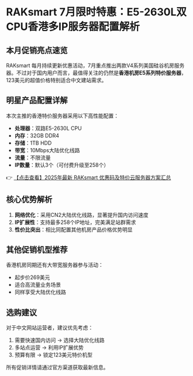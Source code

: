 # RAKsmart 7月限时特惠：E5-2630L双CPU香港多IP服务器配置解析

## 本月促销亮点速览
RAKsmart 每月持续更新优惠活动，7月重点推出两款V4系列美国硅谷机房服务器。不过对于国内用户而言，最值得关注的仍然是**香港机房E5系列特价服务器**，123美元的超值价格特别适合中文建站需求。

## 明星产品配置详解
本次主推的香港特价服务器采用以下高性能配置：
- **处理器**：双路E5-2630L CPU
- **内存**：32GB DDR4
- **存储**：1TB HDD
- **带宽**：10Mbps大陆优化线路
- **流量**：不限流量
- **IP数量**：默认3个（可付费升级至258个）

👉 [【点击查看】2025年最新 RAKsmart 优惠码及特价云服务器方案汇总](https://bit.ly/raksmart)

## 核心优势解析
1. **网络优化**：采用CN2大陆优化线路，显著提升国内访问速度
2. **IP扩展性**：支持最多258个IP地址，完美满足站群需求
3. **性价比突出**：相比同配置其他机房产品价格优势明显

## 其他促销机型推荐
香港机房同期还有大带宽服务器参与活动：
- 起步价269美元
- 适合高流量业务场景
- 同样享受大陆优化线路

## 选购建议
对于中文网站运营者，建议优先考虑：
1. 需要快速国内访问 → 选择大陆优化线路
2. 多站点运营 → 利用IP扩展优势
3. 预算有限 → 锁定123美元特价机型

所有促销详情请通过官方渠道获取最新信息。